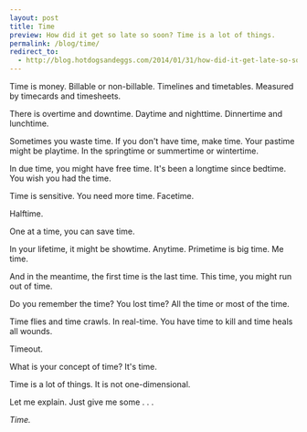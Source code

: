 ```yaml
---
layout: post
title: Time
preview: How did it get so late so soon? Time is a lot of things.
permalink: /blog/time/
redirect_to:
  - http://blog.hotdogsandeggs.com/2014/01/31/how-did-it-get-late-so-soon/
---
```


Time is money.  Billable or non-billable. Timelines and timetables. Measured by timecards and timesheets.

There is overtime and downtime. Daytime and nighttime. Dinnertime and lunchtime. 

Sometimes you waste time. If you don't have time, make time. Your pastime might be playtime. In the springtime or summertime or wintertime. 

In due time, you might have free time. It's been a longtime since bedtime. You wish you had the time.

Time is sensitive. You need more time. Facetime. 

Halftime.

One at a time, you can save time. 

In your lifetime, it might be showtime. Anytime. Primetime is big time. Me time. 

And in the meantime, the first time is the last time. This time, you might run out of time.

Do you remember the time? You lost time? All the time or most of the time.

Time flies and time crawls. In real-time. You have time to kill and time heals all wounds.  

Timeout. 

What is your concept of time? It's time. 

Time is a lot of things. It is not one-dimensional. 

Let me explain. Just give me some . . . 

*Time.*
